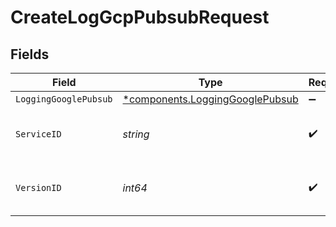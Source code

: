 # CreateLogGcpPubsubRequest


## Fields

| Field                                                                             | Type                                                                              | Required                                                                          | Description                                                                       | Example                                                                           |
| --------------------------------------------------------------------------------- | --------------------------------------------------------------------------------- | --------------------------------------------------------------------------------- | --------------------------------------------------------------------------------- | --------------------------------------------------------------------------------- |
| `LoggingGooglePubsub`                                                             | [*components.LoggingGooglePubsub](../../models/components/logginggooglepubsub.md) | :heavy_minus_sign:                                                                | N/A                                                                               |                                                                                   |
| `ServiceID`                                                                       | *string*                                                                          | :heavy_check_mark:                                                                | Alphanumeric string identifying the service.                                      | SU1Z0isxPaozGVKXdv0eY                                                             |
| `VersionID`                                                                       | *int64*                                                                           | :heavy_check_mark:                                                                | Integer identifying a service version.                                            | 1                                                                                 |